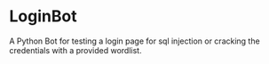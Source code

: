 # LoginBot
A Python Bot for testing a login page for sql injection or cracking the credentials with a provided wordlist.
